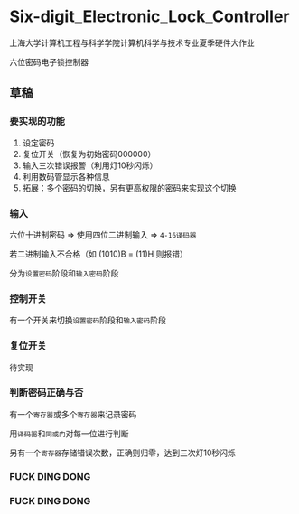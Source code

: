 # Six-digit_Electronic_Lock_Controller
上海大学计算机工程与科学学院计算机科学与技术专业夏季硬件大作业

六位密码电子锁控制器

## 草稿

### 要实现的功能

1. 设定密码
2. 复位开关（恢复为初始密码000000）
3. 输入三次错误报警（利用灯10秒闪烁）
4. 利用数码管显示各种信息
5. 拓展：多个密码的切换，另有更高权限的密码来实现这个切换



### 输入

六位十进制密码 => 使用四位二进制输入 => `4-16译码器`

若二进制输入不合格（如 (1010)B = (11)H 则报错）

分为`设置密码`阶段和`输入密码`阶段



### 控制开关

有一个开关来切换`设置密码`阶段和`输入密码`阶段



### 复位开关

待实现



### 判断密码正确与否

有一个`寄存器`或多个`寄存器`来记录密码

用`译码器`和`同或门`对每一位进行判断		

另有一个`寄存器`存储错误次数，正确则归零，达到三次灯10秒闪烁


### FUCK DING DONG
### FUCK DING DONG